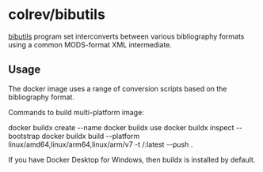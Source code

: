 # colrev/bibutils

[bibutils](http://bibutils.refbase.org/) program set interconverts between various bibliography formats using a common MODS-format XML intermediate.

## Usage

The docker image uses a range of conversion scripts based on the bibliography format.



Commands to build multi-platform image: 

docker buildx create --name <name>
docker buildx use <name> 
docker buildx inspect --bootstrap
docker buildx build --platform linux/amd64,linux/arm64,linux/arm/v7 -t <username>/<image>:latest --push .

If you have Docker Desktop for Windows, then buildx is installed by default.
